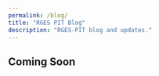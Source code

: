 ```yaml
---
permalink: /blog/
title: "RGES PIT Blog"
description: "RGES-PIT blog and updates."
---
```


## Coming Soon
